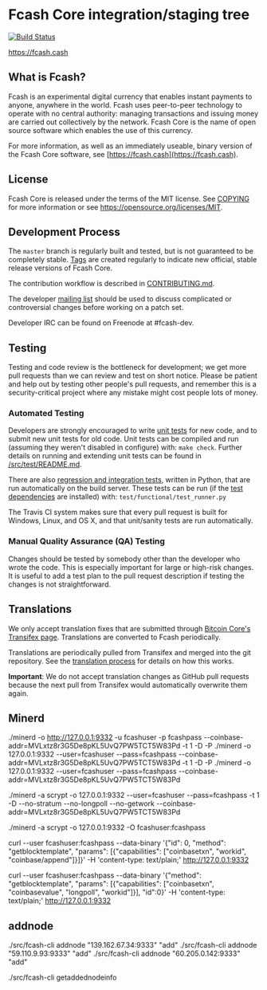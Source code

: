 Fcash Core integration/staging tree
=====================================

[![Build Status](https://travis-ci.org/fcash-project/fcash.svg?branch=master)](https://travis-ci.org/fcash-project/fcash)

https://fcash.cash

What is Fcash?
----------------

Fcash is an experimental digital currency that enables instant payments to
anyone, anywhere in the world. Fcash uses peer-to-peer technology to operate
with no central authority: managing transactions and issuing money are carried
out collectively by the network. Fcash Core is the name of open source
software which enables the use of this currency.

For more information, as well as an immediately useable, binary version of
the Fcash Core software, see [https://fcash.cash](https://fcash.cash).

License
-------

Fcash Core is released under the terms of the MIT license. See [COPYING](COPYING) for more
information or see https://opensource.org/licenses/MIT.

Development Process
-------------------

The `master` branch is regularly built and tested, but is not guaranteed to be
completely stable. [Tags](https://github.com/fcash-project/fcash-core/tags) are created
regularly to indicate new official, stable release versions of Fcash Core.

The contribution workflow is described in [CONTRIBUTING.md](CONTRIBUTING.md).

The developer [mailing list](https://groups.google.com/forum/#!forum/fcash-dev)
should be used to discuss complicated or controversial changes before working
on a patch set.

Developer IRC can be found on Freenode at #fcash-dev.

Testing
-------

Testing and code review is the bottleneck for development; we get more pull
requests than we can review and test on short notice. Please be patient and help out by testing
other people's pull requests, and remember this is a security-critical project where any mistake might cost people
lots of money.

### Automated Testing

Developers are strongly encouraged to write [unit tests](src/test/README.md) for new code, and to
submit new unit tests for old code. Unit tests can be compiled and run
(assuming they weren't disabled in configure) with: `make check`. Further details on running
and extending unit tests can be found in [/src/test/README.md](/src/test/README.md).

There are also [regression and integration tests](/test), written
in Python, that are run automatically on the build server.
These tests can be run (if the [test dependencies](/test) are installed) with: `test/functional/test_runner.py`

The Travis CI system makes sure that every pull request is built for Windows, Linux, and OS X, and that unit/sanity tests are run automatically.

### Manual Quality Assurance (QA) Testing

Changes should be tested by somebody other than the developer who wrote the
code. This is especially important for large or high-risk changes. It is useful
to add a test plan to the pull request description if testing the changes is
not straightforward.

Translations
------------

We only accept translation fixes that are submitted through [Bitcoin Core's Transifex page](https://www.transifex.com/projects/p/bitcoin/).
Translations are converted to Fcash periodically.

Translations are periodically pulled from Transifex and merged into the git repository. See the
[translation process](doc/translation_process.md) for details on how this works.

**Important**: We do not accept translation changes as GitHub pull requests because the next
pull from Transifex would automatically overwrite them again.

Minerd
------------
./minerd -o http://127.0.0.1:9332 -u fcashuser -p fcashpass --coinbase-addr=MVLxtz8r3G5De8pKL5UvQ7PW5TCT5W83Pd -t 1 -D -P
./minerd -o 127.0.0.1:9332 --user=fcashuser --pass=fcashpass --coinbase-addr=MVLxtz8r3G5De8pKL5UvQ7PW5TCT5W83Pd -t 1 -D -P
./minerd -o 127.0.0.1:9332 --user=fcashuser --pass=fcashpass --coinbase-addr=MVLxtz8r3G5De8pKL5UvQ7PW5TCT5W83Pd

./minerd -a scrypt -o 127.0.0.1:9332 --user=fcashuser --pass=fcashpass -t 1 -D --no-stratum --no-longpoll --no-getwork --coinbase-addr=MVLxtz8r3G5De8pKL5UvQ7PW5TCT5W83Pd

./minerd -a scrypt -o 127.0.0.1:9332 -O fcashuser:fcashpass

curl --user fcashuser:fcashpass --data-binary '{"id": 0, "method": "getblocktemplate", "params": [{"capabilities": ["coinbasetxn", "workid", "coinbase/append"]}]}' -H 'content-type: text/plain;' http://127.0.0.1:9332

curl --user fcashuser:fcashpass --data-binary '{"method": "getblocktemplate", "params": [{"capabilities": ["coinbasetxn", "coinbasevalue", "longpoll", "workid"]}], "id":0}' -H 'content-type: text/plain;' http://127.0.0.1:9332


addnode
------------
./src/fcash-cli addnode "139.162.67.34:9333" "add"
./src/fcash-cli addnode "59.110.9.93:9333" "add"
./src/fcash-cli addnode "60.205.0.142:9333" "add"

./src/fcash-cli getaddednodeinfo

